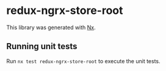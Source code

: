 # redux-ngrx-store-root

This library was generated with [Nx](https://nx.dev).

## Running unit tests

Run `nx test redux-ngrx-store-root` to execute the unit tests.
